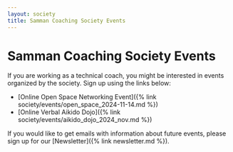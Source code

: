 ```yaml
---
layout: society
title: Samman Coaching Society Events
---
```


# Samman Coaching Society Events

If you are working as a technical coach, you might be interested in events organized by the society. Sign up using the links below:

* [Online Open Space Networking Event]({% link society/events/open_space_2024-11-14.md %})
* [Online Verbal Aikido Dojo]({% link society/events/aikido_dojo_2024_nov.md %})

If you would like to get emails with information about future events, please sign up for our [Newsletter]({% link newsletter.md %}).
